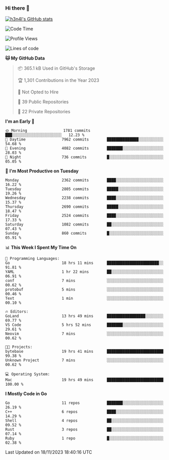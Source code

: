 ### Hi there 👋

[![h3n4l's GitHub stats](https://github-readme-stats.vercel.app/api?username=h3n4l&count_private=true&show_icons=true&theme=radical)](https://github.com/h3n4l/github-readme-stats)

<!--START_SECTION:waka-->
![Code Time](http://img.shields.io/badge/Code%20Time-1%2C711%20hrs%2015%20mins-blue)

![Profile Views](http://img.shields.io/badge/Profile%20Views-0-blue)

![Lines of code](https://img.shields.io/badge/From%20Hello%20World%20I%27ve%20Written-3.8%20million%20lines%20of%20code-blue)

**🐱 My GitHub Data** 

> 📦 365.1 kB Used in GitHub's Storage 
 > 
> 🏆 1,301 Contributions in the Year 2023
 > 
> 🚫 Not Opted to Hire
 > 
> 📜 39 Public Repositories 
 > 
> 🔑 22 Private Repositories 
 > 
**I'm an Early 🐤** 

```text
🌞 Morning                1781 commits        ███░░░░░░░░░░░░░░░░░░░░░░   12.23 % 
🌆 Daytime                7962 commits        ██████████████░░░░░░░░░░░   54.68 % 
🌃 Evening                4082 commits        ███████░░░░░░░░░░░░░░░░░░   28.03 % 
🌙 Night                  736 commits         █░░░░░░░░░░░░░░░░░░░░░░░░   05.05 % 
```
📅 **I'm Most Productive on Tuesday** 

```text
Monday                   2362 commits        ████░░░░░░░░░░░░░░░░░░░░░   16.22 % 
Tuesday                  2805 commits        █████░░░░░░░░░░░░░░░░░░░░   19.26 % 
Wednesday                2238 commits        ████░░░░░░░░░░░░░░░░░░░░░   15.37 % 
Thursday                 2690 commits        █████░░░░░░░░░░░░░░░░░░░░   18.47 % 
Friday                   2524 commits        ████░░░░░░░░░░░░░░░░░░░░░   17.33 % 
Saturday                 1082 commits        ██░░░░░░░░░░░░░░░░░░░░░░░   07.43 % 
Sunday                   860 commits         █░░░░░░░░░░░░░░░░░░░░░░░░   05.91 % 
```


📊 **This Week I Spent My Time On** 

```text
💬 Programming Languages: 
Go                       18 hrs 11 mins      ███████████████████████░░   91.81 % 
YAML                     1 hr 22 mins        ██░░░░░░░░░░░░░░░░░░░░░░░   06.91 % 
conf                     7 mins              ░░░░░░░░░░░░░░░░░░░░░░░░░   00.62 % 
protobuf                 5 mins              ░░░░░░░░░░░░░░░░░░░░░░░░░   00.46 % 
Text                     1 min               ░░░░░░░░░░░░░░░░░░░░░░░░░   00.10 % 

🔥 Editors: 
GoLand                   13 hrs 49 mins      █████████████████░░░░░░░░   69.77 % 
VS Code                  5 hrs 52 mins       ███████░░░░░░░░░░░░░░░░░░   29.61 % 
Neovim                   7 mins              ░░░░░░░░░░░░░░░░░░░░░░░░░   00.62 % 

🐱‍💻 Projects: 
bytebase                 19 hrs 41 mins      █████████████████████████   99.38 % 
Unknown Project          7 mins              ░░░░░░░░░░░░░░░░░░░░░░░░░   00.62 % 

💻 Operating System: 
Mac                      19 hrs 49 mins      █████████████████████████   100.00 % 
```

**I Mostly Code in Go** 

```text
Go                       11 repos            ███████░░░░░░░░░░░░░░░░░░   26.19 % 
C++                      6 repos             ████░░░░░░░░░░░░░░░░░░░░░   14.29 % 
Shell                    4 repos             ██░░░░░░░░░░░░░░░░░░░░░░░   09.52 % 
Rust                     3 repos             ██░░░░░░░░░░░░░░░░░░░░░░░   07.14 % 
Ruby                     1 repo              █░░░░░░░░░░░░░░░░░░░░░░░░   02.38 % 
```




 Last Updated on 18/11/2023 18:40:16 UTC
<!--END_SECTION:waka-->

